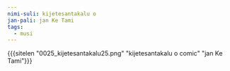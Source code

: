 ```yaml
---
nimi-suli: kijetesantakalu o
jan-pali: jan Ke Tami
tags:
  - musi
---
```

{{{sitelen "0025_kijetesantakalu25.png" "kijetesantakalu o comic" "jan Ke Tami"}}}